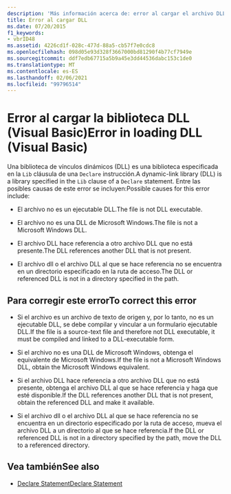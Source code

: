 ```yaml
---
description: 'Más información acerca de: error al cargar el archivo DLL (Visual Basic)'
title: Error al cargar DLL
ms.date: 07/20/2015
f1_keywords:
- vbrID48
ms.assetid: 4226cd1f-028c-477d-88a5-cb57f7e0cdc8
ms.openlocfilehash: 098d05e93d328f3667000bd81290f4b77cf7949e
ms.sourcegitcommit: ddf7edb67715a5b9a45e3dd44536dabc153c1de0
ms.translationtype: MT
ms.contentlocale: es-ES
ms.lasthandoff: 02/06/2021
ms.locfileid: "99796514"
---
```

# <a name="error-in-loading-dll-visual-basic"></a><span data-ttu-id="1b08b-103">Error al cargar la biblioteca DLL (Visual Basic)</span><span class="sxs-lookup"><span data-stu-id="1b08b-103">Error in loading DLL (Visual Basic)</span></span>

<span data-ttu-id="1b08b-104">Una biblioteca de vínculos dinámicos (DLL) es una biblioteca especificada en la `Lib` cláusula de una `Declare` instrucción.</span><span class="sxs-lookup"><span data-stu-id="1b08b-104">A dynamic-link library (DLL) is a library specified in the `Lib` clause of a `Declare` statement.</span></span> <span data-ttu-id="1b08b-105">Entre las posibles causas de este error se incluyen:</span><span class="sxs-lookup"><span data-stu-id="1b08b-105">Possible causes for this error include:</span></span>  
  
- <span data-ttu-id="1b08b-106">El archivo no es un ejecutable DLL.</span><span class="sxs-lookup"><span data-stu-id="1b08b-106">The file is not DLL executable.</span></span>  
  
- <span data-ttu-id="1b08b-107">El archivo no es una DLL de Microsoft Windows.</span><span class="sxs-lookup"><span data-stu-id="1b08b-107">The file is not a Microsoft Windows DLL.</span></span>  
  
- <span data-ttu-id="1b08b-108">El archivo DLL hace referencia a otro archivo DLL que no está presente.</span><span class="sxs-lookup"><span data-stu-id="1b08b-108">The DLL references another DLL that is not present.</span></span>  
  
- <span data-ttu-id="1b08b-109">El archivo dll o el archivo DLL al que se hace referencia no se encuentra en un directorio especificado en la ruta de acceso.</span><span class="sxs-lookup"><span data-stu-id="1b08b-109">The DLL or referenced DLL is not in a directory specified in the path.</span></span>  
  
## <a name="to-correct-this-error"></a><span data-ttu-id="1b08b-110">Para corregir este error</span><span class="sxs-lookup"><span data-stu-id="1b08b-110">To correct this error</span></span>  
  
- <span data-ttu-id="1b08b-111">Si el archivo es un archivo de texto de origen y, por lo tanto, no es un ejecutable DLL, se debe compilar y vincular a un formulario ejecutable DLL.</span><span class="sxs-lookup"><span data-stu-id="1b08b-111">If the file is a source-text file and therefore not DLL executable, it must be compiled and linked to a DLL-executable form.</span></span>  
  
- <span data-ttu-id="1b08b-112">Si el archivo no es una DLL de Microsoft Windows, obtenga el equivalente de Microsoft Windows.</span><span class="sxs-lookup"><span data-stu-id="1b08b-112">If the file is not a Microsoft Windows DLL, obtain the Microsoft Windows equivalent.</span></span>  
  
- <span data-ttu-id="1b08b-113">Si el archivo DLL hace referencia a otro archivo DLL que no está presente, obtenga el archivo DLL al que se hace referencia y haga que esté disponible.</span><span class="sxs-lookup"><span data-stu-id="1b08b-113">If the DLL references another DLL that is not present, obtain the referenced DLL and make it available.</span></span>  
  
- <span data-ttu-id="1b08b-114">Si el archivo dll o el archivo DLL al que se hace referencia no se encuentra en un directorio especificado por la ruta de acceso, mueva el archivo DLL a un directorio al que se hace referencia.</span><span class="sxs-lookup"><span data-stu-id="1b08b-114">If the DLL or referenced DLL is not in a directory specified by the path, move the DLL to a referenced directory.</span></span>  
  
## <a name="see-also"></a><span data-ttu-id="1b08b-115">Vea también</span><span class="sxs-lookup"><span data-stu-id="1b08b-115">See also</span></span>

- [<span data-ttu-id="1b08b-116">Declare Statement</span><span class="sxs-lookup"><span data-stu-id="1b08b-116">Declare Statement</span></span>](../statements/declare-statement.md)
